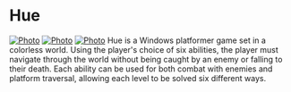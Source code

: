 Hue
=========
<a href="http://andrewpinion.com/img/h1b.jpg"><img src="http://andrewpinion.com/img/h1.jpg" alt="Photo" class="photogrid"></a>
<a href="http://andrewpinion.com/img/h2b.jpg"><img src="http://andrewpinion.com/img/h2.jpg" alt="Photo" class="photogrid"></a>
<a href="http://andrewpinion.com/img/h3b.jpg"><img src="http://andrewpinion.com/img/h3.jpg" alt="Photo" class="photogrid"></a>
Hue is a Windows platformer game set in a colorless world. Using the player's choice of six abilities,
the player must navigate through the world without being caught by an enemy or falling to their death.
Each ability can be used for both combat with enemies and platform traversal, allowing each level to be solved six different ways.
<br>

